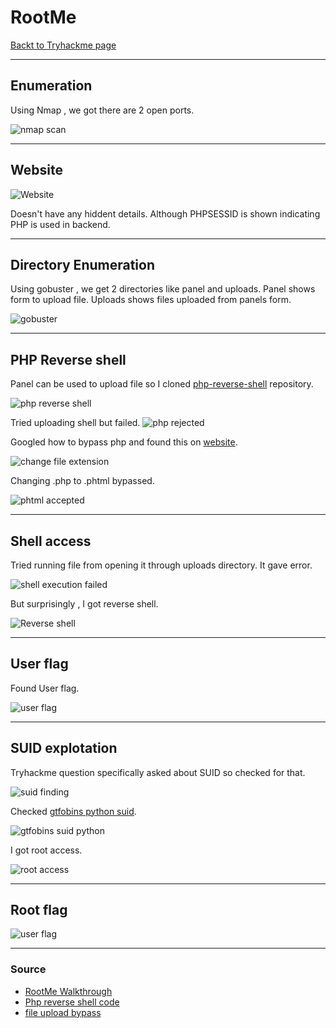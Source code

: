 # RootMe
[Backt to Tryhackme page](../index.md)

---

## Enumeration
Using Nmap , we got there are 2 open ports.

![nmap scan](nmap%20scan.png)

---

## Website

![Website](Website.png)

Doesn't have any hiddent details. Although PHPSESSID is shown indicating PHP is used in backend.
- --
## Directory Enumeration
Using gobuster , we get 2 directories like panel and uploads.
Panel shows form to upload file.
Uploads shows files uploaded from panels form.

![gobuster](gobuster.png)

---

## PHP Reverse shell 
Panel can be used to upload file so I cloned [php-reverse-shell](https://github.com/pentestmonkey/php-reverse-shell) repository. 

![php reverse shell](php%20reverse%20shell.png)

Tried uploading shell but failed.
![php rejected](php%20rejected.png)

Googled how to bypass php and found this on [website](https://vulp3cula.gitbook.io/hackers-grimoire/exploitation/web-application/file-upload-bypass).

![change file extension](change%20file%20extension.png)

Changing .php to .phtml bypassed.

![phtml accepted](phtml%20accepted.png)

---

## Shell access
Tried running file from opening it through uploads directory.
It gave error.

![shell execution failed](shell%20execution%20failed.png)

But surprisingly , I got reverse shell.

![Reverse shell](Reverse%20shell.png)
- --
## User flag
Found User flag.

![user flag](user%20flag.png)

- --
## SUID explotation
Tryhackme question specifically asked about SUID so checked for that.

![suid finding](suid%20finding.png)

Checked [gtfobins python suid](https://gtfobins.github.io/gtfobins/python/#suid).

![gtfobins suid python](gtfobins%20suid%20python.png)

I got root access.

![root access](root%20access.png)
- --
## Root flag

![user flag](user%20flag.png)

- --
### Source
- [RootMe Walkthrough ](https://infosecwriteups.com/tryhackme-rootme-ctf-walkthrough-detailed-a7c521df7339)
- [Php reverse shell code](https://github.com/pentestmonkey/php-reverse-shell/blob/master/php-reverse-shell.php)
- [file upload bypass](https://vulp3cula.gitbook.io/hackers-grimoire/exploitation/web-application/file-upload-bypass)


